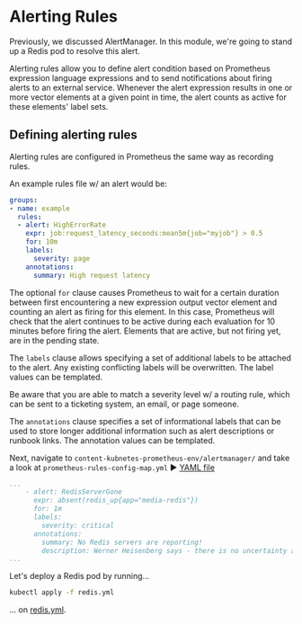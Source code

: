 # Alerting Rules

Previously, we discussed AlertManager. In this module, we're going to stand up a Redis pod to resolve this alert.

Alerting rules allow you to define alert condition based on Prometheus expression language expressions and to send notifications about firing alerts to an external service. Whenever the alert expression results in one or more vector elements at a given point in time, the alert counts as active for these elements' label sets.

## Defining alerting rules

Alerting rules are configured in Prometheus the same way as recording rules.

An example rules file w/ an alert would be:

```yaml
groups:
- name: example
  rules:
  - alert: HighErrorRate
    expr: job:request_latency_seconds:mean5m{job="myjob"} > 0.5
    for: 10m
    labels:
      severity: page
    annotations:
      summary: High request latency
```

The optional `for` clause causes Prometheus to wait for a certain duration between first encountering a new expression output vector element and counting an alert as firing for this element. In this case, Prometheus will check that the alert continues to be active during each evaluation for 10 minutes before firing the alert. Elements that are active, but not firing yet, are in the pending state.

The `labels` clause allows specifying a set of additional labels to be attached to the alert. Any existing conflicting labels will be overwritten. The label values can be templated.

Be aware that you are able to match a severity level w/ a routing rule, which can be sent to a ticketing system, an email, or page someone.

The `annotations` clause specifies a set of informational labels that can be used to store longer additional information such as alert descriptions or runbook links. The annotation values can be templated.

Next, navigate to `content-kubnetes-prometheus-env/alertmanager/` and take a look at `prometheus-rules-config-map.yml` ▶︎ [YAML file](https://github.com/linuxacademy/content-kubernetes-prometheus-env/blob/master/alertmanager/prometheus-rules-config-map.yml)

```yaml
...
    - alert: RedisServerGone
      expr: absent(redis_up{app="media-redis"})
      for: 1m
      labels:
        severity: critical
      annotations:
        summary: No Redis servers are reporting!
        description: Werner Heisenberg says - there is no uncertainty about the Redis server being gone.
...
```

Let's deploy a Redis pod by running...

```zsh
kubectl apply -f redis.yml
```

... on [redis.yml](https://github.com/linuxacademy/content-kubernetes-prometheus-env/blob/master/redis/redis.yml).
